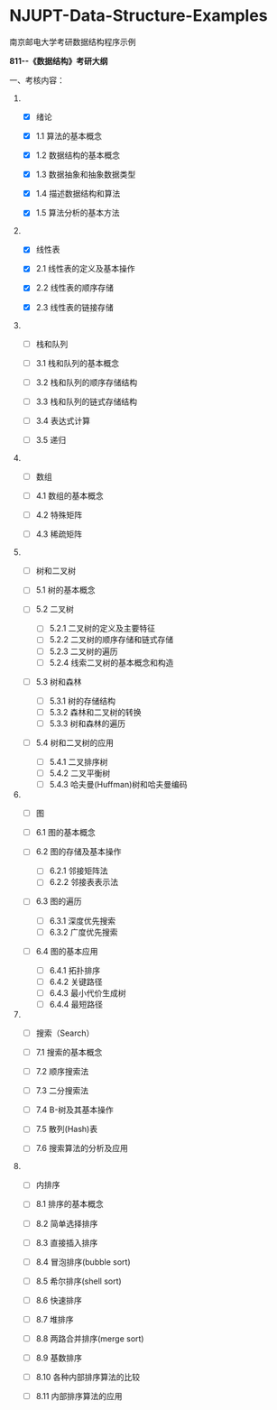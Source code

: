 # NJUPT-Data-Structure-Examples
南京邮电大学考研数据结构程序示例

**811--《数据结构》考研大纲**

一、考核内容：

1. - [x] 绪论
   
   - [x] 1.1 算法的基本概念
   - [x] 1.2 数据结构的基本概念
   - [x] 1.3 数据抽象和抽象数据类型
   - [x] 1.4 描述数据结构和算法
   - [x] 1.5 算法分析的基本方法
   
2. - [x] 线性表

   - [x] 2.1 线性表的定义及基本操作
   - [x] 2.2 线性表的顺序存储
   - [x] 2.3 线性表的链接存储

3. - [ ] 栈和队列

   - [ ] 3.1 栈和队列的基本概念
   - [ ] 3.2 栈和队列的顺序存储结构
   - [ ] 3.3 栈和队列的链式存储结构
   - [ ] 3.4 表达式计算
   - [ ] 3.5 递归

4. - [ ] 数组

   - [ ] 4.1 数组的基本概念
   - [ ] 4.2 特殊矩阵
   - [ ] 4.3 稀疏矩阵

5. - [ ] 树和二叉树

   - [ ] 5.1 树的基本概念
   - [ ] 5.2 二叉树
      - [ ] 5.2.1 二叉树的定义及主要特征
      - [ ] 5.2.2 二叉树的顺序存储和链式存储
      - [ ] 5.2.3 二叉树的遍历
      - [ ] 5.2.4 线索二叉树的基本概念和构造
   - [ ] 5.3 树和森林
      - [ ] 5.3.1 树的存储结构
      - [ ] 5.3.2 森林和二叉树的转换
      - [ ] 5.3.3 树和森林的遍历
   - [ ] 5.4 树和二叉树的应用
      - [ ] 5.4.1 二叉排序树
      - [ ] 5.4.2 二叉平衡树
      - [ ] 5.4.3 哈夫曼(Huffman)树和哈夫曼编码

6. - [ ] 图

   - [ ] 6.1 图的基本概念
   - [ ] 6.2 图的存储及基本操作
      - [ ] 6.2.1 邻接矩阵法
      - [ ] 6.2.2 邻接表表示法
   - [ ] 6.3 图的遍历
      - [ ] 6.3.1 深度优先搜索
      - [ ] 6.3.2 广度优先搜索
   - [ ] 6.4 图的基本应用
      - [ ] 6.4.1 拓扑排序
      - [ ] 6.4.2 关键路径
      - [ ] 6.4.3 最小代价生成树
      - [ ] 6.4.4 最短路径

7. - [ ] 搜索（Search）

   - [ ] 7.1 搜索的基本概念
   - [ ] 7.2 顺序搜索法
   - [ ] 7.3 二分搜索法
   - [ ] 7.4 B-树及其基本操作
   - [ ] 7.5 散列(Hash)表
   - [ ] 7.6 搜索算法的分析及应用

8. - [ ] 内排序

   - [ ] 8.1 排序的基本概念
   - [ ] 8.2 简单选择排序
   - [ ] 8.3 直接插入排序
   - [ ] 8.4 冒泡排序(bubble sort)
   - [ ] 8.5 希尔排序(shell sort)
   - [ ] 8.6 快速排序
   - [ ] 8.7 堆排序
   - [ ] 8.8 两路合并排序(merge sort)
   - [ ] 8.9 基数排序
   - [ ] 8.10 各种内部排序算法的比较
   - [ ] 8.11 内部排序算法的应用
